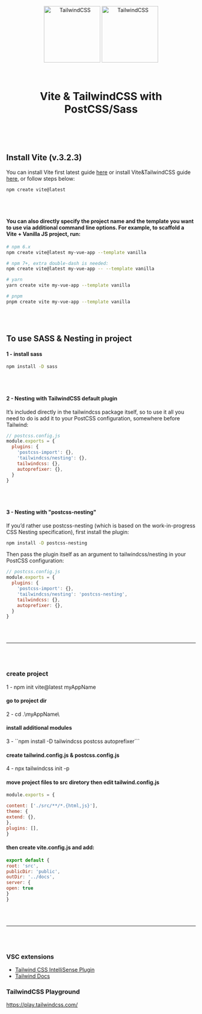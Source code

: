 <p align="center">
<img alt="TailwindCSS" width="150" src="https://vitejs.dev/logo.svg">
<img alt="TailwindCSS" width="150" src="https://tailwindcss.com/_next/static/media/tailwindcss-mark.79614a5f61617ba49a0891494521226b.svg">
</p>

<br/>

<h1 align="center">Vite & TailwindCSS with PostCSS/Sass</h1>
<br/>
<br/>
<br/>

## Install Vite (v.3.2.3)
You can install Vite first latest guide [here](https://vitejs.dev/guide/) or install Vite&TailwindCSS guide [here](https://tailwindcss.com/docs/guides/vite#react), or follow steps below:

```bash
npm create vite@latest
```
<br/>
<br/>

#### You can also directly specify the project name and the template you want to use via additional command line options. For example, to scaffold a Vite + Vanilla JS project, run:

```bash
# npm 6.x
npm create vite@latest my-vue-app --template vanilla

# npm 7+, extra double-dash is needed:
npm create vite@latest my-vue-app -- --template vanilla

# yarn
yarn create vite my-vue-app --template vanilla

# pnpm
pnpm create vite my-vue-app --template vanilla
```
<br/>
<br/>

## To use SASS & Nesting in project

#### 1 - install sass

```bash
npm install -D sass
```
<br/>
<br/>

#### 2 - Nesting with TailwindCSS default plugin

  It’s included directly in the tailwindcss package itself, so to use it all you need to do is add it to your PostCSS configuration, somewhere before Tailwind:

  ```js
  // postcss.config.js
  module.exports = {
    plugins: {
      'postcss-import': {},
      'tailwindcss/nesting': {},
      tailwindcss: {},
      autoprefixer: {},
    }
  }
  ```
  
<br/>
<br/>

#### 3 - Nesting with "postcss-nesting"
  If you’d rather use postcss-nesting (which is based on the work-in-progress CSS Nesting specification), first install the plugin:

  ```bash
  npm install -D postcss-nesting
  ```
  Then pass the plugin itself as an argument to tailwindcss/nesting in your PostCSS configuration:

  ```js
  // postcss.config.js
  module.exports = {
    plugins: {
      'postcss-import': {},
      'tailwindcss/nesting': 'postcss-nesting',
      tailwindcss: {},
      autoprefixer: {},
    }
  }
  ```

<br/>
<br/>
<hr/>
<br/>
<br/>

### create project
1 - npm init vite@latest myAppName

#### go to project dir
2 - cd .\myAppName\

#### install additional modules
3 - ``npm install -D tailwindcss postcss autoprefixer```

#### create tailwind.config.js & postcss.config.js
4 - npx tailwindcss init -p

#### move project files to src diretory then edit tailwind.config.js

```js
module.exports = {

content: ['./src/**/*.{html,js}'],
theme: {
extend: {},
},
plugins: [],
}
```

#### then create vite.config.js and add:
```js
export default {
root: 'src',
publicDir: 'public',
outDir: '../docs',
server: {
open: true
}
}
```
<br/>
<br/>
<hr/>
<br/>
<br/>

### VSC extensions
-  [Tailwind CSS IntelliSense Plugin](https://marketplace.visualstudio.com/items?itemName=bradlc.vscode-tailwindcss) 
-  [Tailwind Docs](https://marketplace.visualstudio.com/items?itemName=austenc.tailwind-docs)

### TailwindCSS Playground

https://play.tailwindcss.com/

